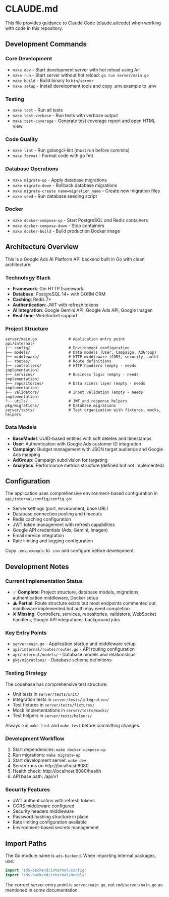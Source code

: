# CLAUDE.md

This file provides guidance to Claude Code (claude.ai/code) when working with code in this repository.

## Development Commands

### Core Development
- `make dev` - Start development server with hot reload using Air
- `make run` - Start server without hot reload: `go run server/main.go` 
- `make build` - Build binary to `bin/server`
- `make setup` - Install development tools and copy .env.example to .env

### Testing
- `make test` - Run all tests
- `make test-verbose` - Run tests with verbose output
- `make test-coverage` - Generate test coverage report and open HTML view

### Code Quality
- `make lint` - Run golangci-lint (must run before commits)
- `make format` - Format code with go fmt

### Database Operations
- `make migrate-up` - Apply database migrations
- `make migrate-down` - Rollback database migrations  
- `make migrate-create name=migration_name` - Create new migration files
- `make seed` - Run database seeding script

### Docker
- `make docker-compose-up` - Start PostgreSQL and Redis containers
- `make docker-compose-down` - Stop containers
- `make docker-build` - Build production Docker image

## Architecture Overview

This is a Google Ads AI Platform API backend built in Go with clean architecture:

### Technology Stack
- **Framework**: Gin HTTP framework
- **Database**: PostgreSQL 14+ with GORM ORM
- **Caching**: Redis 7+
- **Authentication**: JWT with refresh tokens
- **AI Integration**: Google Gemini API, Google Ads API, Google Imagen
- **Real-time**: WebSocket support

### Project Structure
```
server/main.go              # Application entry point
api/internal/
├── config/                 # Environment configuration
├── models/                 # Data models (User, Campaign, AdGroup)
├── middleware/             # HTTP middleware (CORS, security, auth)
├── routes/                 # Route definitions
├── controllers/            # HTTP handlers (empty - needs implementation)
├── services/               # Business logic (empty - needs implementation)
├── repositories/           # Data access layer (empty - needs implementation)
├── validators/             # Input validation (empty - needs implementation)
└── utils/                  # JWT and response helpers
pkg/migrations/             # Database migrations
server/tests/               # Test organization with fixtures, mocks, helpers
```

### Data Models
- **BaseModel**: UUID-based entities with soft deletes and timestamps
- **User**: Authentication with Google Ads customer ID integration
- **Campaign**: Budget management with JSON target audience and Google Ads mapping
- **AdGroup**: Campaign subdivision for targeting
- **Analytics**: Performance metrics structure (defined but not implemented)

## Configuration

The application uses comprehensive environment-based configuration in `api/internal/config/config.go`:
- Server settings (port, environment, base URL)
- Database connection pooling and timeouts
- Redis caching configuration
- JWT token management with refresh capabilities
- Google API credentials (Ads, Gemini, Imagen)
- Email service integration
- Rate limiting and logging configuration

Copy `.env.example` to `.env` and configure before development.

## Development Notes

### Current Implementation Status
- ✅ **Complete**: Project structure, database models, migrations, authentication middleware, Docker setup
- ⚠️ **Partial**: Route structure exists but most endpoints commented out, middleware implemented but auth may need completion
- ❌ **Missing**: Controllers, services, repositories, validators, WebSocket handlers, Google API integrations, background jobs

### Key Entry Points
- `server/main.go` - Application startup and middleware setup
- `api/internal/routes/routes.go` - API routing configuration
- `api/internal/models/` - Database models and relationships
- `pkg/migrations/` - Database schema definitions

### Testing Strategy
The codebase has comprehensive test structure:
- Unit tests in `server/tests/unit/`
- Integration tests in `server/tests/integration/`
- Test fixtures in `server/tests/fixtures/`
- Mock implementations in `server/tests/mocks/`
- Test helpers in `server/tests/helpers/`

Always run `make lint` and `make test` before committing changes.

### Development Workflow
1. Start dependencies: `make docker-compose-up`
2. Run migrations: `make migrate-up`
3. Start development server: `make dev`
4. Server runs on http://localhost:8080
5. Health check: http://localhost:8080/health
6. API base path: /api/v1

### Security Features
- JWT authentication with refresh tokens
- CORS middleware configured
- Security headers middleware
- Password hashing structure in place
- Rate limiting configuration available
- Environment-based secrets management

## Import Paths

The Go module name is `ads-backend`. When importing internal packages, use:
```go
import "ads-backend/internal/config"
import "ads-backend/internal/models"
```

The correct server entry point is `server/main.go`, not `cmd/server/main.go` as mentioned in some documentation.